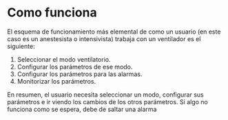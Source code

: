 # Como funciona

El esquema de funcionamiento más elemental de como un usuario (en este caso es un anestesista o intensivista) trabaja con un ventilador es el siguiente:

1. Seleccionar el modo ventilatorio.
2. Configurar los parámetros de ese modo.
3. Configurar los parámetros para las alarmas.
4. Monitorizar los parámetros.

En resumen, el usuario necesita seleccionar un modo, configurar sus parámetros e ir viendo los cambios de los otros parámetros. Si algo no funciona como se espera, debe de saltar una alarma
